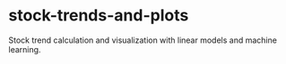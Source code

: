 # stock-trends-and-plots
Stock trend calculation and visualization with linear models and machine learning.

